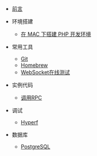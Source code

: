 * [前言](README.md)

* 环境搭建
    * [在 MAC 下搭建 PHP 开发环境](development/mac.md)

* 常用工具
    * [Git](tools/git.md)
    * [Homebrew](tools/brew.md)
    * [WebSocket在线测试](http://wstool.qq52o.cn)

* 实例代码
    * [调用RPC](code/hyperf-jsonrpc-http.md)

* 调试
    * [Hyperf](debug/hyperf.md)

* 数据库
    * [PostgreSQL](database/postgresql.md)
